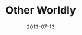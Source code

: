 ---
layout: message
category: message
series: "God Is ____"
title: "Other Worldly"
date: 2013-07-13
audio-description: "Chuck Mingo talks about how God is other worldly."
audio: "http://www.crossroads.net/players/media/hq/god_is_01.mp3"
audio-title: "Other Worldly"
audio-duration: "40:13"
program-description: "Program WK1 - God Is_____"
program: "http://www.crossroads.net/players/media/hq/07_13-14_13Program_LO.pdf"
program-title: "Other Worldly"
video-description: "Chuck Mingo talks about how God is other worldly."
video-title: "Other Worldly"
video: "https://s3.amazonaws.com/crossroadsvideomessages/god_is_01.mp4"
video-poster: "https://www.crossroads.net/uploadedfiles/god-is-01-still.jpg"
---
